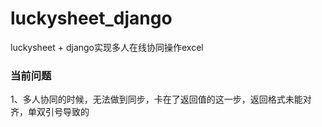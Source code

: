 # luckysheet_django
luckysheet + django实现多人在线协同操作excel

### 当前问题
1、多人协同的时候，无法做到同步，卡在了返回值的这一步，返回格式未能对齐，单双引号导致的